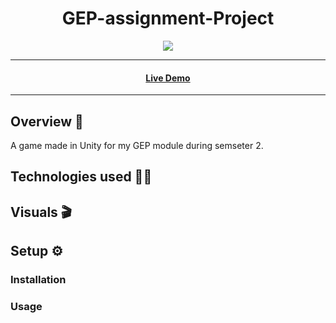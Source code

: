 <h1 align="center">GEP-assignment-Project</h1> 

<p align="center">
  <img src="https://img.shields.io/badge/Made%20by-Ethan%20Greaves-green" >
</p>

<hr>
  <h4 align="center"><a  href="https://google.com">Live Demo</a></h4>
<hr>

## Overview 📖
A game made in Unity for my GEP module during semseter 2.

## Technologies used 👨‍💻

## Visuals 🎬

## Setup ⚙️

### Installation

### Usage

